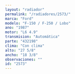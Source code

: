 ```yaml
---
layout: "radiador"
permalink: "/radiadores/2573/"
marca: "Ford"
modelo: "F-150 / F-250 / Lobo"
ano: "1987"
motor: "L6 4.9"
transmision: "Automática"
parte: "432198"
clima: "Con clima"
alto: "27 5/8"
ancho: "18 3/8"
observaciones: ""
id: "2573"
---
```


